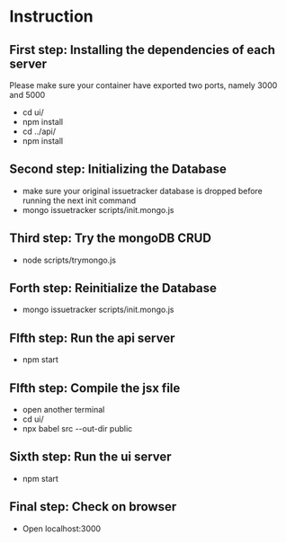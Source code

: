 # Instruction
## 
## First step: Installing the dependencies of each server
Please make sure your container have exported two ports, namely 3000 and 5000
- cd ui/
- npm install
- cd ../api/
- npm install
## Second step: Initializing the Database
- make sure your original issuetracker database is dropped before running the next init command
- mongo issuetracker scripts/init.mongo.js
## Third step: Try the mongoDB CRUD
- node scripts/trymongo.js
## Forth step: Reinitialize the Database
- mongo issuetracker scripts/init.mongo.js
## FIfth step: Run the api server
- npm start
## FIfth step: Compile the jsx file
- open another terminal
- cd ui/
- npx babel src --out-dir public
## Sixth step: Run the ui server
- npm start
## Final step: Check on browser
- Open localhost:3000
